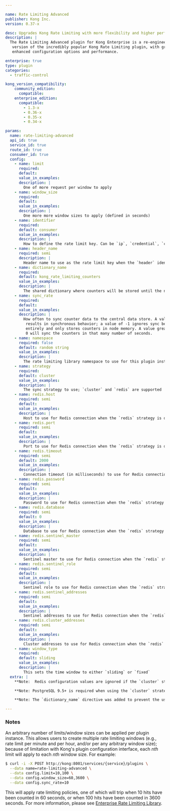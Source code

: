 ```yaml
---

name: Rate Limiting Advanced
publisher: Kong Inc.
version: 0.37-x

desc: Upgrades Kong Rate Limiting with more flexibility and higher performance
description: |
  The Rate Limiting Advanced plugin for Kong Enterprise is a re-engineered
   version of the incredibly popular Kong Rate Limiting plugin, with greatly
   enhanced configuration options and performance.

enterprise: true
type: plugin
categories:
  - traffic-control

kong_version_compatibility:
    community_edition:
      compatible:
    enterprise_edition:
      compatible:
        - 1.3-x
        - 0.36-x
        - 0.35-x
        - 0.34-x

params:
  name: rate-limiting-advanced
  api_id: true
  service_id: true
  route_id: true
  consumer_id: true
  config:
    - name: limit
      required:
      default:
      value_in_examples:
      description: |
        One of more request per window to apply
    - name: window_size
      required:
      default:
      value_in_examples:
      description: |
        One more more window sizes to apply (defined in seconds)
    - name: identifier
      required:
      default: consumer
      value_in_examples:
      description: |
        How to define the rate limit key. Can be `ip`, `credential`, `consumer`, `service`, or `header`.
    - name: header_name
      required: semi
      description: |
        Header name to use as the rate limit key when the `header` identifier is defined.
    - name: dictionary_name
      required:
      default: kong_rate_limiting_counters
      value_in_examples:
      description: |
        The shared dictionary where counters will be stored until the next sync cycle
    - name: sync_rate
      required:
      default:
      value_in_examples:
      description: |
        How often to sync counter data to the central data store. A value of 0
         results in synchronous behavior; a value of -1 ignores sync behavior
         entirely and only stores counters in node memory. A value greater than
         0 will sync the counters in that many number of seconds.
    - name: namespace
      required: false
      default: random string
      value_in_examples:
      description: |
        The rate limiting library namespace to use for this plugin instance. Counter data and sync configuration is shared in a namespace.
    - name: strategy
      required:
      default: cluster
      value_in_examples:
      description: |
        The sync strategy to use; `cluster` and `redis` are supported
    - name: redis.host
      required: semi
      default:
      value_in_examples:
      description: |
        Host to use for Redis connection when the `redis` strategy is defined
    - name: redis.port
      required: semi
      default:
      value_in_examples:
      description: |
        Port to use for Redis connection when the `redis` strategy is defined
    - name: redis.timeout
      required: semi
      default: 2000
      value_in_examples:
      description: |
        Connection timeout (in milliseconds) to use for Redis connection when the `redis` strategy is defined
    - name: redis.password
      required: semi
      default:
      value_in_examples:
      description: |
        Password to use for Redis connection when the `redis` strategy is defined. If undefined, no AUTH commands are sent to Redis.
    - name: redis.database
      required: semi
      default: 0
      value_in_examples:
      description: |
        Database to use for Redis connection when the `redis` strategy is defined
    - name: redis.sentinel_master
      required: semi
      default:
      value_in_examples:
      description: |
        Sentinel master to use for Redis connection when the `redis` strategy is defined. Defining this value implies using Redis Sentinel.
    - name: redis.sentinel_role
      required: semi
      default:
      value_in_examples:
      description: |
        Sentinel role to use for Redis connection when the `redis` strategy is defined. Defining this value implies using Redis Sentinel.
    - name: redis.sentinel_addresses
      required: semi
      default:
      value_in_examples:
      description: |
        Sentinel addresses to use for Redis connection when the `redis` strategy is defined. Defining this value implies using Redis Sentinel.
    - name: redis.cluster_addresses
      required: semi
      default:
      value_in_examples:
      description: |
        Cluster addresses to use for Redis connection when the `redis` strategy is defined. Defining this value implies using Redis cluster.
    - name: window_type
      required:
      default: sliding
      value_in_examples:
      description: |
        This sets the time window to either `sliding` or `fixed`
  extra: |
    **Note:  Redis configuration values are ignored if the `cluster` strategy is used.**

    **Note: PostgreSQL 9.5+ is required when using the `cluster` strategy with `postgres` as the backing Kong cluster data store. This requirement varies from the PostgreSQL 9.4+ requirement as described in the <a href="/install/source">Kong Community Edition documentation</a>.**

    **Note: The `dictionary_name` directive was added to prevent the usage of the `kong` shared dictionary, which could lead to `no memory` errors**

---
```


### Notes

An arbitrary number of limits/window sizes can be applied per plugin instance. This allows users to create multiple rate limiting windows (e.g., rate limit per minute and per hour, and/or per any arbitrary window size); because of limitation with Kong's plugin configuration interface, each *nth* limit will apply to each *nth* window size. For example:

```bash
$ curl -i -X POST http://kong:8001/services/{service}/plugins \
  --data name=rate-limiting-advanced \
  --data config.limit=10,100 \
  --data config.window_size=60,3600 \
  --data config.sync_rate=10
```
This will apply rate limiting policies, one of which will trip when 10 hits have been counted in 60 seconds, or when 100 hits have been counted in 3600 seconds. For more information, please see [Enterprise Rate Limiting Library](https://docs.konghq.com/enterprise/references/rate-limiting/).
